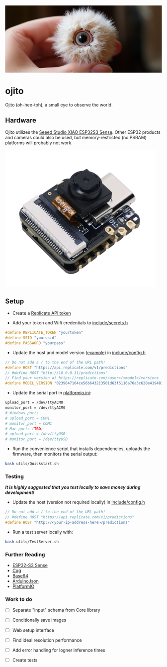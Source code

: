 ![ojito](docs/ojito.png)

# ojito

Ojito (oh-hee-toh), a small eye to observe the world.

## Hardware

Ojito utilizes the [Seeed Studio XIAO ESP32S3 Sense](https://www.seeedstudio.com/XIAO-ESP32S3-Sense-p-5639.html). Other ESP32 products and cameras could also be used, but memory-restricted (no PSRAM) platforms will probably not work.

![ESP32 Sense](docs/esp32s3-sense.png)

## Setup

- Create a [Replicate API token](https://replicate.com/account/api-tokens)

- Add your token and Wifi credentials to [include/secrets.h](include/secrets.h) 

```cpp
#define REPLICATE_TOKEN "yourtoken"
#define SSID "yourssid"
#define PASSWORD "yourpass"
```

- Update the host and model version ([example](https://replicate.com/tofighi/yolox/versions)) in [include/config.h](include/config.h) 

```cpp
// Do not add a / to the end of the URL path!
#define HOST "https://api.replicate.com/v1/predictions"
// #define HOST "http://10.0.0.31/predictions"
// Find your version at https://replicate.com/<user>/<model>/versions
#define MODEL_VERSION "0239647164ce56b643213501d63f6116a76a3c620e4194814968e8ba1aa64cb7"
```

- Update the serial port in [platformio.ini](platformio.ini):

```bash
upload_port = /dev/ttyACM0
monitor_port = /dev/ttyACM0
# Windows ports
# upload_port = COM1
# monitor_port = COM1 
# Mac ports (TBD)
# upload_port = /dev/ttyUSB
# monitor_port = /dev/ttyUSB
```

- Run the convenience script that installs dependencies, uploads the firmware, then monitors the serial output:

```bash
bash utils/Quickstart.sh
```

### Testing

***It is highly suggested that you test locally to save money during development!***

- Update the host (version not required locally) in [include/config.h](include/config.h) 

```cpp
// Do not add a / to the end of the URL path!
// #define HOST "https://api.replicate.com/v1/predictions"
#define HOST "http://<your-ip-address-here>/predictions"
```

- Run a test server locally with:

```bash
bash utils/TestServer.sh
```

### Further Reading

- [ESP32-S3 Sense](https://github.com/limengdu/SeeedStudio-XIAO-ESP32S3-Sense-camera/tree/main)
- [Cog](https://github.com/replicate/cog)
- [Base64](https://github.com/adamvr/arduino-base64)
- [ArduinoJson](https://github.com/bblanchon/ArduinoJson)
- [PlatformIO](https://github.com/platformio/platformio-core)

### Work to do

- [ ] Separate "input" schema from Core library

- [ ] Conditionally save images

- [ ] Web setup interface

- [ ] Find ideal resolution performance

- [ ] Add error handling for logner inference times

- [ ] Create tests
